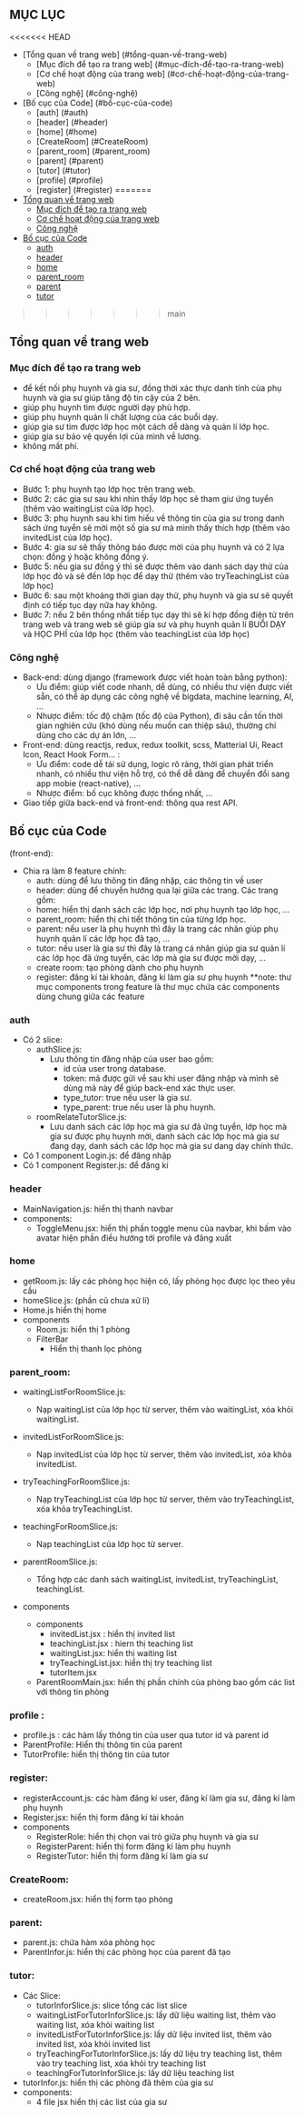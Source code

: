 ## MỤC LỤC

<<<<<<< HEAD
- [Tổng quan về trang web] (#tổng-quan-về-trang-web)
  - [Mục đích để tạo ra trang web] (#mục-đích-để-tạo-ra-trang-web)
  - [Cơ chế hoạt động của trang web] (#cơ-chế-hoạt-động-của-trang-web)
  - [Công nghệ] (#công-nghệ)
- [Bố cục của Code] (#bố-cục-của-code)
  - [auth] (#auth)
  - [header] (#header)
  - [home] (#home)
  - [CreateRoom] (#CreateRoom)
  - [parent_room] (#parent_room)
  - [parent] (#parent)
  - [tutor] (#tutor)
  - [profile] (#profile)
  - [register] (#register)
=======
- [Tổng quan về trang web](#tổng-quan-về-trang-web)
  - [Mục đích để tạo ra trang web](#mục-đích-để-tạo-ra-trang-web)
  - [Cơ chế hoạt động của trang web](#cơ-chế-hoạt-động-của-trang-web)
  - [Công nghệ](#công-nghệ)
- [Bố cục của Code](#bố-cục-của-code)
  - [auth](#auth)
  - [header](#header)
  - [home](#home)
  - [parent_room](#parent_room)
  - [parent](#parent)
  - [tutor](#tutor)
>>>>>>> main

## Tổng quan về trang web

### Mục đích để tạo ra trang web

- để kết nối phụ huynh và gia sư, đồng thời xác thực danh tính của phụ huynh và gia sư giúp tăng độ tin cậy của 2 bên.
- giúp phụ huynh tìm được người dạy phù hợp.
- giúp phụ huynh quản lí chất lượng của các buổi dạy.
- giúp gia sư tìm được lớp học một cách dễ dàng và quản lí lớp học.
- giúp gia sư bảo vệ quyền lợi của mình về lương.
- không mất phí.

### Cơ chế hoạt động của trang web

* Bước 1: phụ huynh tạo lớp học trên trang web.
* Bước 2: các gia sư sau khi nhìn thấy lớp học sẽ tham giư ứng tuyển (thêm vào waitingList của lớp học).
* Bước 3: phụ huynh sau khi tìm hiểu về thông tin của gia sư trong danh sách ứng tuyển sẽ mời một số gia sư mà mình thấy thích hợp (thêm vào invitedList của lớp học).
* Bước 4: gia sư sẽ thấy thông báo được mời của phụ huynh và có 2 lựa chọn: đồng ý hoặc không đồng ý.
* Bước 5: nếu gia sư đồng ý thì sẽ được thêm vào danh sách dạy thử của lớp học đó và sẽ đến lớp học để dạy thử (thêm vào tryTeachingList của lớp học)
* Bước 6: sau một khoảng thời gian dạy thử, phụ huynh và gia sư sẽ quyết định có tiếp tục dạy nữa hay không.
* Bước 7: nếu 2 bên thống nhất tiếp tục dạy thì sẽ kí hợp đồng điện tử trên trang web và trang web sẽ giúp gia sư và phụ huynh quản lí BUỔI DẠY và HỌC PHÍ của lớp học (thêm vào teachingList của lớp học)

### Công nghệ

- Back-end: dùng django (framework được viết hoàn toàn bằng python):
  - Ưu điểm: giúp viết code nhanh, dễ dùng, có nhiều thư viện được viết sẵn, có thể áp dụng các công nghệ về bigdata, machine learning, AI, ...
  - Nhược điểm: tốc độ chậm (tốc độ của Python), đi sâu cần tốn thời gian nghiên cứu (khó dùng nếu muốn can thiệp sâu), thường chỉ dùng cho các dự án lớn, ...
- Front-end: dùng reactjs, redux, redux toolkit, scss, Matterial Ui,  React Icon, React Hook Form... :
  - Ưu điểm: code dễ tái sử dụng, logic rõ ràng, thời gian phát triển nhanh, có nhiều thư viện hỗ trợ, có thể dễ dàng để chuyển đổi sang app mobie (react-native), ...
  - Nhược điểm: bố cục không được thống nhất, ...
- Giao tiếp giữa back-end và front-end: thông qua rest API.

## Bố cục của Code

(front-end):

- Chia ra làm 8 feature chính:
  - auth: dùng để lưu thông tin đăng nhập, các thông tin về user
  - header: dùng để chuyển hướng qua lại giữa các trang.
    Các trang gồm:
  - home: hiển thị danh sách các lớp học, nơi phụ huynh tạo lớp học, ...
  - parent_room: hiển thị chi tiết thông tin của từng lớp học.
  - parent: nếu user là phụ huynh thì đây là trang các nhân giúp phụ huynh quản lí các lớp học đã tạo, ...
  - tutor: nếu user là gia sư thì đây là trang cá nhân giúp gia sư quản lí các lớp học đã ứng tuyển, các lớp mà gia sư được mời dạy, ...
  - create room: tạo phòng dành cho phụ huynh
  - register: đăng kí tài khoản, đăng kí làm gia sư phụ huynh
**note: thư mục components trong feature là thư mục chứa các components dùng chung giữa các feature
### auth

- Có 2 slice:
  - authSlice.js:
    - Lưu thông tin đăng nhập của user bao gồm:
      - id của user trong database.
      - token: mã được gửi về sau khi user đăng nhập và mình sẽ dùng mã này để giúp back-end xác thực user.
      - type_tutor: true nếu user là gia sư.
      - type_parent: true nếu user là phụ huynh.
  - roomRelateTutorSlice.js:
    - Lưu danh sách các lớp học mà gia sư đã ứng tuyển, lớp học mà gia sư được phụ huynh mời, danh sách các lớp học mà gia sư đang dạy, danh sách các lớp học mà gia sư dang dạy chính thức.
- Có 1 component Login.js: để đăng nhập
- Có 1 component Register.js: để đăng kí

### header
  - MainNavigation.js: hiển thị thanh navbar 
  - components: 
    - ToggleMenu.jsx: hiển thị phần toggle menu của navbar, khi bấm vào avatar hiện phần điều hướng tới profile và đăng xuất
### home
  - getRoom.js: lấy các phòng học hiện có, lấy phòng học được lọc theo yêu cầu
  - homeSlice.js: (phần cũ chưa xử lí)
  - Home.js hiển thị home
  - components
    - Room.js: hiển thị 1 phòng
    - FilterBar
      - Hiển thị thanh lọc phòng
### parent_room:
  - waitingListForRoomSlice.js:
    - Nạp waitingList của lớp học từ server, thêm vào waitingList, xóa khỏi waitingList.

  - invitedListForRoomSlice.js:
    - Nạp invitedList của lớp học từ server, thêm vào invitedList, xóa khỏa invitedList.

  - tryTeachingForRoomSlice.js:
    - Nạp tryTeachingList của lớp học từ server, thêm vào tryTeachingList, xóa khỏa tryTeachingList.

  - teachingForRoomSlice.js:
    - Nạp teachingList của lớp học từ server.

  - parentRoomSlice.js:
    - Tổng hợp các danh sách waitingList, invitedList, tryTeachingList, teachingList.
  - components
    - components
      - invitedList.jsx : hiển thị invited list
      - teachingList.jsx : hiern thị teaching list
      - waitingList.jsx: hiển thị waiting list
      - tryTeachingList.jsx: hiển thị try teaching list
      - tutorItem.jsx
    - ParentRoomMain.jsx: hiển thị phần chính của phòng bao gồm các list với thông tin phòng

### profile :
 - profile.js : các hàm lấy thông tin của user qua tutor id và parent id
 - ParentProfile: Hiển thị thông tin của parent
 - TutorProfile: hiển thị thông tin của tutor

### register: 
  - registerAccount.js: các hàm đăng kí user, đăng kí làm gia sư, đăng kí làm phụ huynh
  - Register.jsx: hiển thị form đăng kí tài khoản
  - components
    - RegisterRole: hiển thị chọn vai trò giữa phụ huynh và gia sư
    - RegisterParent: hiển thị form đăng kí làm phụ huynh
    - RegisterTutor: hiển thị form đăng kí làm gia sư

### CreateRoom:
  - createRoom.jsx: hiển thị form tạo phòng

### parent:
  - parent.js: chứa hàm xóa phòng học
  - ParentInfor.js: hiển thị các phòng học của parent đã tạo

### tutor:
  - Các Slice:
    - tutorInforSlice.js: slice tổng các list slice
    - waitingListForTutorInforSlice.js: lấy dữ liệu waiting list, thêm vào waiting list, xóa khỏi waiting list
    - invitedListForTutorInforSlice.js: lấy dữ liệu invited list, thêm vào invited list, xóa khỏi invited list
    - tryTeachingForTutorInforSlice.js: lấy dữ liệu try teaching list, thêm vào try teaching list,
    xóa khỏi try teaching list
    - teachingForTutorInforSlice.js: lấy dữ liệu teaching list
  - tutorInfor.js: hiển thị các phòng đã thêm của gia sư
  - components: 
    - 4 file jsx hiển thị các list của gia sư
  